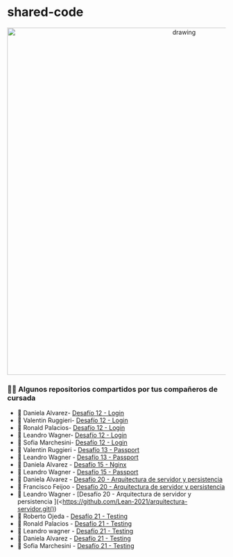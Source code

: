 # shared-code

<div style="text-align: center;">
    <img src="https://user-images.githubusercontent.com/63796774/178591241-07ce30bf-4da0-4d9d-ab0d-118a9719d86b.jpg" alt="drawing" width="800"/>
</div>

### 🤟🧡 Algunos repositorios compartidos por tus compañeros de cursada

- 🔶 Daniela Alvarez- [Desafío 12 - Login ](https://github.com/Dansol79/Back.clase24)
- 🔶 Valentin Ruggieri- [Desafío 12 - Login ](https://github.com/valen-ruggieri/Valentin_Ruggieri_Cookies_And_Session)
- 🔶 Ronald Palacios- [Desafío 12 - Login ](https://github.com/RonaldPalacios/coderhouse/tree/main/login%20in)
- 🔶 Leandro Wagner- [Desafío 12 - Login ](https://github.com/Lean-2021/session-storage)
- 🔶 Sofia Marchesini- [Desafío 12 - Login ](https://github.com/sofimarchesini/BackendCourse/tree/main/ProyectoFinal/back)
- 🔶 Valentin Ruggieri - [Desafío 13 - Passport ](https://github.com/valen-ruggieri/Valentin_Ruggieri_Authorization_And_Authentication)
- 🔶 Leandro Wagner - [Desafío 13 - Passport ](https://github.com/Lean-2021/login)
- 🔶 Daniela Alvarez - [Desafío 15 - Nginx ](https://github.com/Dansol79/Back-clase30/tree/main/desafio15)
- 🔶 Leandro Wagner - [Desafío 15 - Passport ](https://github.com/Lean-2021/nginx)
- 🔶 Daniela Alvarez - [Desafío 20 - Arquitectura de servidor y persistencia ](https://github.com/Dansol79/Back-clase40.git)
- 🔶 Francisco Feijoo - [Desafío 20 - Arquitectura de servidor y persistencia ](https://github.com/f-feijoo/mejora-arquitectura-api)
- 🔶 Leandro Wagner - [Desafío 20 - Arquitectura de servidor y persistencia ](<https://github.com/Lean-2021/arquitectura-servidor.git())
- 🔶 Roberto Ojeda - [Desafío 21 - Testing ](https://docs.google.com/document/d/1Xqr5wgvXEAXE9rFIVsXo26YEaU-Le8zAxrybi3DtLNU/edit?usp=sharing)
- 🔶 Ronald Palacios - [Desafío 21 - Testing ](https://github.com/RonaldPalacios/coderhouse/blob/main/testApi/test/appTest.js)
- 🔶 Leandro wagner - [Desafío 21 - Testing ](https://github.com/Lean-2021/test-api/blob/master/test/test-dataProduct.js)
- 🔶 Daniela Alvarez - [Desafío 21 - Testing ](https://github.com/Dansol79/Back-clase42/tree/main/desafio21/test)
- 🔶 Sofia Marchesini - [Desafío 21 - Testing ](https://github.com/sofimarchesini/BackendCourse/blob/main/ProyectoFinal/back/src/Test/testmocha.js)

